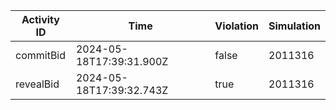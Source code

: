 | Activity ID | Time | Violation | Simulation |
| --- | --- | --- | --- |
| commitBid | 2024-05-18T17:39:31.900Z | false | 2011316 |
| revealBid | 2024-05-18T17:39:32.743Z | true | 2011316 |
